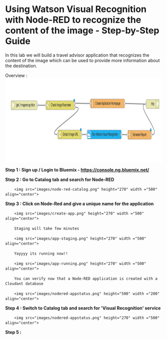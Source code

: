 # Using Watson Visual Recognition with Node-RED to recognize the content of the image - Step-by-Step Guide

In this lab we will build a travel advisor application that recognizes the content of the image which can be used to provide more information about the destination. 


Overview :
<img src="images/Overview.png" height="270" width ="1000" align="center">

<b>Step 1 : Sign up / Login to Bluemix - https://console.ng.bluemix.net/</b>

<b>Step 2 : Go to Catalog tab and search for Node-RED</b>

        <img src="images/node-red-catalog.png" height="270" width ="500" align="center">

<b>Step 3 : Click on Node-Red and give a unique name for the application</b>

        <img src="images/create-app.png" height="270" width ="500" align="center">

        Staging will take few minutes 

        <img src="images/app-staging.png" height="270" width ="500" align="center">

        Yayyyy its running now!!

        <img src="images/app-running.png" height="270" width ="500" align="center">

        You can verify now that a Node-RED application is created with a Cloudant database

        <img src="images/nodered-appstatus.png" height="500" width ="200" align="center">

<b>Step 4 : Switch to Catalog tab and search for 'Visual Recognition' service</b>

        <img src="images/nodered-appstatus.png" height="270" width ="500" align="center">

<b>Step 5 : 

